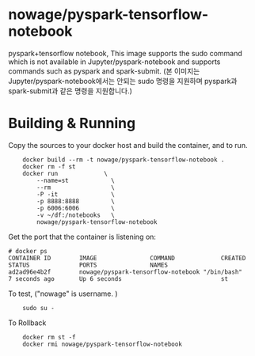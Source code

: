 # nowage/pyspark-tensorflow-notebook
pyspark+tensorflow notebook, This image supports the sudo command which is not available in Jupyter/pyspark-notebook and supports commands such as pyspark and spark-submit.
(본 이미지는 Jupyter/pyspark-notebook에서는 안되는 sudo 명령을 지원하며 pyspark과 spark-submit과 같은 명령을 지원합니다.)

# Building & Running
Copy the sources to your docker host and build the container, and to run.
```
	docker build --rm -t nowage/pyspark-tensorflow-notebook .
	docker rm -f st
	docker run             \
		--name=st            \
		--rm                 \
		-P -it               \
		-p 8888:8888         \
		-p 6006:6006         \
		-v ~/df:/notebooks   \
		nowage/pyspark-tensorflow-notebook
```
Get the port that the container is listening on:

```
# docker ps
CONTAINER ID        IMAGE               COMMAND             CREATED             STATUS              PORTS               NAMES
ad2ad96e4b2f        nowage/pyspark-tensorflow-notebook "/bin/bash"         7 seconds ago       Up 6 seconds                            st
```

To test, ("nowage" is username. )
```
	sudo su -
```
To Rollback
```
    docker rm st -f
    docker rmi nowage/pyspark-tensorflow-notebook
```
